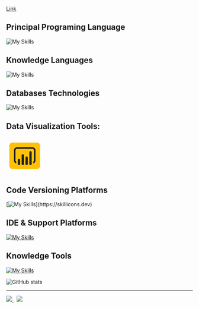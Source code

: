 [Link](https://icons8.com.br/icon/qYfwpsRXEcpc/power-bi)


## Principal Programing Language

![My Skills](https://skillicons.dev/icons?i=py)

## Knowledge Languages

![My Skills](https://skillicons.dev/icons?i=golang)

## Databases Technologies
![My Skills](https://skillicons.dev/icons?i=mysql,postgres)

## Data Visualization Tools:
<svg xmlns="http://www.w3.org/2000/svg" x="0px" y="0px" width="100" height="100" viewBox="0 0 48 48">
<path fill="#ffc107" d="M40,41H8c-2.206,0-4-1.794-4-4V11c0-2.206,1.794-4,4-4h32c2.206,0,4,1.794,4,4v26	C44,39.206,42.206,41,40,41z"></path><path fill="#212121" d="M34,12.98H14.02c-2.2,0-4,1.79-4,4V30c0,1.86,1.27,3.42,2.98,3.86v-2.14	c-0.59-0.35-0.98-0.99-0.98-1.72V16.98c0-1.1,0.9-2,2-2H34c1.1,0,2,0.9,2,2V30c0,0.74-0.4,1.38-1,1.73v2.14c1.73-0.44,3-2.01,3-3.87	V16.98C38,14.77,36.21,12.98,34,12.98z"></path><path fill="#212121" d="M16.5,28L16.5,28c0.828,0,1.5,0.672,1.5,1.5v5c0,0.828-0.672,1.5-1.5,1.5l0,0	c-0.828,0-1.5-0.672-1.5-1.5v-5C15,28.672,15.672,28,16.5,28z"></path><path fill="#212121" d="M21.5,22L21.5,22c0.828,0,1.5,0.672,1.5,1.5v11c0,0.828-0.672,1.5-1.5,1.5l0,0	c-0.828,0-1.5-0.672-1.5-1.5v-11C20,22.672,20.672,22,21.5,22z"></path><path fill="#212121" d="M26.5,25L26.5,25c0.828,0,1.5,0.672,1.5,1.5v8c0,0.828-0.672,1.5-1.5,1.5l0,0	c-0.828,0-1.5-0.672-1.5-1.5v-8C25,25.672,25.672,25,26.5,25z"></path><path fill="#212121" d="M31.5,18L31.5,18c0.828,0,1.5,0.672,1.5,1.5v15c0,0.828-0.672,1.5-1.5,1.5l0,0	c-0.828,0-1.5-0.672-1.5-1.5v-15C30,18.672,30.672,18,31.5,18z"></path>
</svg>

## Code Versioning Platforms
[![My Skills](https://skillicons.dev/icons?i=git,bitbucket,github,gitactions,)](https://skillicons.dev)

## IDE & Support Platforms
[![My Skills](https://skillicons.dev/icons?i=vscode,postman)](https://skillicons.dev)

## Knowledge Tools

[![My Skills](https://skillicons.dev/icons?i=figma,firebase)](https://skillicons.dev)

![GitHub stats](https://github-readme-stats.vercel.app/api?username=IvanildoBarauna&hide=stars,contribs&show=prs_merged,prs_merged_percentage&show_icons=true&theme=default&include_all_commits=true&rank_icon=github)

---

<p align="left">
  <a href="https://github.com/IvanildoBarauna/ETL-awesome-api">
    <img align="bottom" src="https://github-readme-stats.vercel.app/api/pin/?username=IvanildoBarauna&repo=ETL-awesome-api&show_owner=true" />
  </a>
  &nbsp;<!-- Espaço entre os componentes -->
  <a href="https://github.com/IvanildoBarauna">
    <img align="bottom" src="https://github-readme-stats.vercel.app/api/top-langs/?username=IvanildoBarauna&hide_border=true&layout=compact" />
  </a>
</p>




